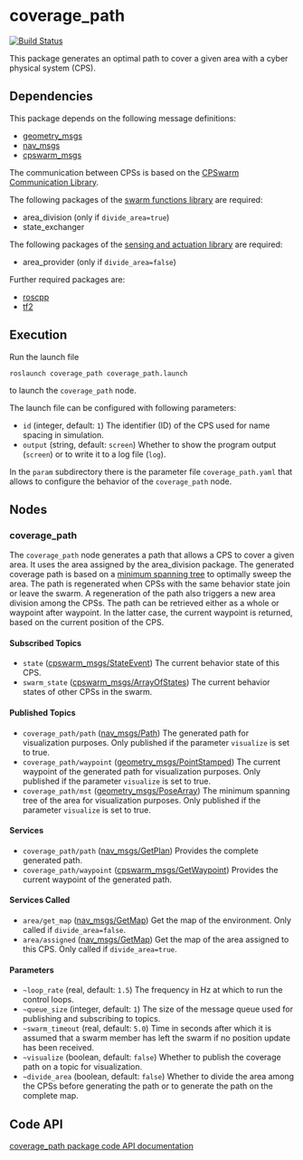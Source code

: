 # coverage_path
[![Build Status](http://build.ros.org/buildStatus/icon?job=Ksrc_uX__coverage_path__ubuntu_xenial__source&build=43)](http://build.ros.org/job/Ksrc_uX__coverage_path__ubuntu_xenial__source/43/)

This package generates an optimal path to cover a given area with a cyber physical system (CPS).

## Dependencies
This package depends on the following message definitions:
* [geometry_msgs](https://wiki.ros.org/geometry_msgs)
* [nav_msgs](https://wiki.ros.org/nav_msgs)
* [cpswarm_msgs](https://cpswarm.github.io/cpswarm_msgs/html/index-msg.html)

The communication between CPSs is based on the [CPSwarm Communication Library](https://github.com/cpswarm/swarmio).

The following packages of the [swarm functions library](https://github.com/cpswarm/swarm_functions) are required:
* area_division (only if `divide_area=true`)
* state_exchanger

The following packages of the [sensing and actuation library](https://github.com/cpswarm/sensing_actuation) are required:
* area_provider (only if `divide_area=false`)

Further required packages are:
* [roscpp](https://wiki.ros.org/roscpp/)
* [tf2](https://wiki.ros.org/tf2/)

## Execution
Run the launch file
```
roslaunch coverage_path coverage_path.launch
```
to launch the `coverage_path` node.

The launch file can be configured with following parameters:
* `id` (integer, default: `1`)
  The identifier (ID) of the CPS used for name spacing in simulation.
* `output` (string, default: `screen`)
  Whether to show the program output (`screen`) or to write it to a log file (`log`).

In the `param` subdirectory there is the parameter file `coverage_path.yaml` that allows to configure the behavior of the `coverage_path` node.

## Nodes

### coverage_path
The `coverage_path` node generates a path that allows a CPS to cover a given area. It uses the area assigned by the area_division package. The generated coverage path is based on a [minimum spanning tree](https://en.wikipedia.org/wiki/Minimum_spanning_tree) to optimally sweep the area. The path is regenerated when CPSs with the same behavior state join or leave the swarm. A regeneration of the path also triggers a new area division among the CPSs. The path can be retrieved either as a whole or waypoint after waypoint. In the latter case, the current waypoint is returned, based on the current position of the CPS.

#### Subscribed Topics
* `state` ([cpswarm_msgs/StateEvent](https://cpswarm.github.io/cpswarm_msgs/html/msg/StateEvent.html))
  The current behavior state of this CPS.
* `swarm_state` ([cpswarm_msgs/ArrayOfStates](https://cpswarm.github.io/cpswarm_msgs/html/msg/ArrayOfStates.html))
  The current behavior states of other CPSs in the swarm.

#### Published Topics
* `coverage_path/path` ([nav_msgs/Path](http://docs.ros.org/api/nav_msgs/html/msg/Path.html))
  The generated path for visualization purposes. Only published if the parameter `visualize` is set to true.
* `coverage_path/waypoint` ([geometry_msgs/PointStamped](http://docs.ros.org/api/geometry_msgs/html/msg/PointStamped.html))
  The current waypoint of the generated path for visualization purposes. Only published if the parameter `visualize` is set to true.
* `coverage_path/mst` ([geometry_msgs/PoseArray](http://docs.ros.org/api/geometry_msgs/html/msg/PoseArray.html))
  The minimum spanning tree of the area for visualization purposes. Only published if the parameter `visualize` is set to true.

#### Services
* `coverage_path/path` ([nav_msgs/GetPlan](http://docs.ros.org/api/nav_msgs/html/srv/GetPlan.html))
  Provides the complete generated path.
* `coverage_path/waypoint` ([cpswarm_msgs/GetWaypoint](https://cpswarm.github.io/cpswarm_msgs/html/srv/GetWaypoint.html))
  Provides the current waypoint of the generated path.

#### Services Called
* `area/get_map` ([nav_msgs/GetMap](http://docs.ros.org/api/nav_msgs/html/srv/GetMap.html))
  Get the map of the environment. Only called if `divide_area=false`.
* `area/assigned` ([nav_msgs/GetMap](http://docs.ros.org/api/nav_msgs/html/srv/GetMap.html))
  Get the map of the area assigned to this CPS. Only called if `divide_area=true`.

#### Parameters
* `~loop_rate` (real, default: `1.5`)
  The frequency in Hz at which to run the control loops.
* `~queue_size` (integer, default: `1`)
  The size of the message queue used for publishing and subscribing to topics.
* `~swarm_timeout` (real, default: `5.0`)
  Time in seconds after which it is assumed that a swarm member has left the swarm if no position update has been received.
* `~visualize` (boolean, default: `false`)
  Whether to publish the coverage path on a topic for visualization.
* `~divide_area` (boolean, default: `false`)
  Whether to divide the area among the CPSs before generating the path or to generate the path on the complete map.

## Code API
[coverage_path package code API documentation](https://cpswarm.github.io/swarm_functions/coverage_path/docs/html/files.html)
